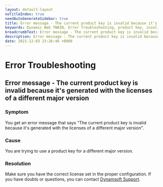 ```yaml
---
layout: default-layout
noTitleIndex: true
needAutoGenerateSidebar: true
title: Error message - The current product key is invalid because it's generated with the licenses of a different major version
keywords: Dynamic Web TWAIN, Error Troubleshooting, product key, invalid, different major version
breadcrumbText: Error message - The current product key is invalid because it's generated with the licenses of a different major version
description: Error message - The current product key is invalid because it's generated with the licenses of a different major version
date: 2021-12-03 23:26:46 +0800
---
```


# Error Troubleshooting

## Error message - The current product key is invalid because it's generated with the licenses of a different major version

### Symptom

You get an error message that says "The current product key is invalid because it's generated with the licenses of a different major version".

### Cause

You are trying to use a product key for a different major version.

### Resolution

Make sure you have the correct license set in the proper configuration. If you have doubts or questions, you can contact <a href="mailto:support@dynamsoft.com" target="_blank">Dynamsoft Support</a>.
